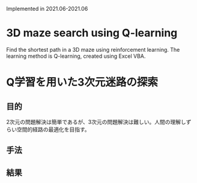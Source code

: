 Implemented in 2021.06-2021.06
# 3D maze search using Q-learning
Find the shortest path in a 3D maze using reinforcement learning. The learning method is Q-learning, created using Excel VBA.

# Q学習を用いた3次元迷路の探索
## 目的
2次元の問題解決は簡単であるが、3次元の問題解決は難しい。人間の理解しずらい空間的経路の最適化を目指す。

## 手法

## 結果


